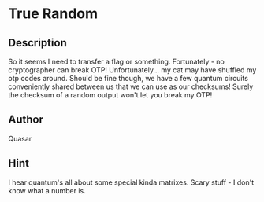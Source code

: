 # True Random

## Description
So it seems I need to transfer a flag or something. Fortunately - no cryptographer can break OTP! Unfortunately... my cat may have shuffled my otp codes around. Should be fine though, we have a few quantum circuits conveniently shared between us that we can use as our checksums! Surely the checksum of a random output won't let you break my OTP!

## Author
Quasar

## Hint
I hear quantum's all about some special kinda matrixes. Scary stuff - I don't know what a number is.
